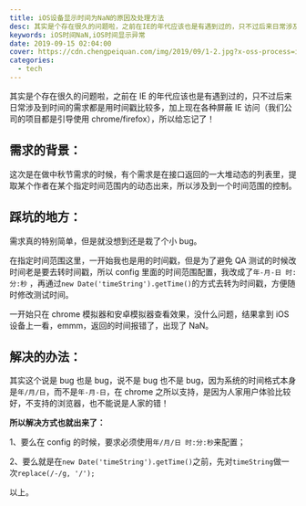 ```yaml
---
title: iOS设备显示时间为NaN的原因及处理方法
desc: 其实是个存在很久的问题啦，之前在IE的年代应该也是有遇到过的，只不过后来日常涉及到时间的需求都是用时间戳比较多，加上现在各种屏蔽IE访问（我们公司的项目都是引导使用chrome/firefox），所以给忘记了！
keywords: iOS时间NaN,iOS时间显示异常
date: 2019-09-15 02:04:00
cover: https://cdn.chengpeiquan.com/img/2019/09/1-2.jpg?x-oss-process=image/interlace,1
categories:
  - tech
---
```


其实是个存在很久的问题啦，之前在 IE 的年代应该也是有遇到过的，只不过后来日常涉及到时间的需求都是用时间戳比较多，加上现在各种屏蔽 IE 访问（我们公司的项目都是引导使用 chrome/firefox），所以给忘记了！

## 需求的背景：

这次是在做中秋节需求的时候，有个需求是在接口返回的一大堆动态的列表里，提取某个作者在某个指定时间范围内的动态出来，所以涉及到一个时间范围的控制。

## 踩坑的地方：

需求真的特别简单，但是就没想到还是栽了个小 bug。

在指定时间范围这里，一开始我也是用的时间戳，但是为了避免 QA 测试的时候改时间老是要去转时间戳，所以 config 里面的时间范围配置，我改成了`年-月-日 时:分:秒` ，再通过`new Date('timeString').getTime()`的方式去转为时间戳，方便随时修改测试时间。

一开始只在 chrome 模拟器和安卓模拟器查看效果，没什么问题，结果拿到 iOS 设备上一看，emmm，返回的时间报错了，出现了 NaN。

## 解决的办法：

其实这个说是 bug 也是 bug，说不是 bug 也不是 bug，因为系统的时间格式本身是`年/月/日`，而不是`年-月-日`，在 chrome 之所以支持，是因为人家用户体验比较好，不支持的浏览器，也不能说是人家的错！

**所以解决方式也就出来了：**

1、要么在 config 的时候，要求必须使用`年/月/日 时:分:秒`来配置；

2、要么就是在`new Date('timeString').getTime()`之前，先对`timeString`做一次`replace(/-/g, '/');`

以上。
